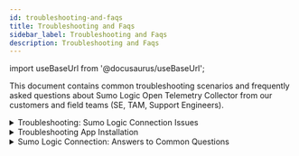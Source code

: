 ```yaml
---
id: troubleshooting-and-faqs
title: Troubleshooting and Faqs
sidebar_label: Troubleshooting and Faqs
description: Troubleshooting and Faqs
---
```


import useBaseUrl from '@docusaurus/useBaseUrl';

This document contains common troubleshooting scenarios and frequently asked questions about Sumo Logic Open Telemetry Collector from our customers and field teams (SE, TAM, Support Engineers).

<details><summary>Troubleshooting: Sumo Logic Connection Issues</summary>

## Collector fails to connect to Sumo Logic

### Question

How do I provide a PROXY setting to Sumo Logic OpenTelemetry Collector so that it can connect to Sumo Logic Backend?

* For Linux
* For Windows
* For MacOS

### Answer

To configure a proxy setting for the Sumo Logic OpenTelemetry Collector so that it can connect to the Sumo Logic backend, you can use the `HTTP_PROXY` or `HTTPS_PROXY` environment variables.

To do this, you need to export the environment variables in your terminal or command prompt, with the proxy server address and port replaced by the actual address and port of the proxy server you want to use.

For example, you can use the following command to export the `HTTP_PROXY` and `HTTPS_PROXY` environment variables in your terminal:
Exporters leverage the HTTP communication and respect the following proxy environment variables:

`export FTP_PROXY=<PROXY-ADDRESS>:<PROXY-PORT>`
`export HTTP_PROXY=<PROXY-ADDRESS>:<PROXY-PORT>`
`export HTTPS_PROXY=<PROXY-ADDRESS>:<PROXY-PORT>`

If you want to make these variables available globally for all users, you can add them to the /etc/profile file using a command like this:

`sudo tee -a /etc/profile << END`
`export FTP_PROXY=<PROXY-ADDRESS>:<PROXY-PORT>`
`export HTTP_PROXY=<PROXY-ADDRESS>:<PROXY-PORT>`
`export HTTPS_PROXY=<PROXY-ADDRESS>:<PROXY-PORT>`
`END`

To exclude a specific domain or IP address from using the proxy, you can add it to the NO_PROXY environment variable. For example, to exclude the domain sumologic.com from using the proxy, you can add the following command:

`export NO_PROXY=sumologic.com`

After setting up the proxy environment variables, you can start the Sumo Logic OpenTelemetry Collector and it should be able to establish a connection with the Sumo Logic backend through the proxy.

### Question

On Windows, I am running the Collector install command on CMD. Why does it fail?

### Answer

On Windows, the Collector installation command must be run in PowerShell.

### Question

On Linux, I am unable to view/edit `config.yaml` files within the `conf.d` directory?

### Answer

These directories and files require root permission to access. You can use `sudo` command.

### Question

The install script is not working for me. How can I install the Sumo Logic Collector on my OS?

### Answer

To install the script on your OS, refer to the [Installation Script documentation](https://github.com/SumoLogic/sumologic-otel-collector/blob/main/docs/installation.md#manual-installation). You will need to manage configuration files on your own.

### Question

I updated/added a new config file on the Sumo OpenTelemetry Collector, and it is not starting up ?

### Answer

Most likely the issue is because the `config.YAML` file is malformed. Make sure that it is a valid YAML with appropriate indentation.

### Question

I don’t have a root or admin permissions. Can I still install the Sumo OpenTelemetry Collector?

### Answer

Yes, you can install it manually (https://github.com/SumoLogic/sumologic-otel-collector/blob/main/docs/installation.md#manual-installation) by placing it in a local directory in your PATH ($HOME/bin is often used for this). Note that some functionalities will be unavailable when running as non-root, specific host metrics, for example.

### Question

On MacOS, the Collector stops sending data after some time ?

### Answer

Because the Collector is connected to the terminal, it will stop reporting data when you log off, close the terminal, or put the computer to sleep.

</details>

<details>

<summary>Troubleshooting App Installation</summary>

## Installing Apps Errors

### Question

When installing an App I get the error “Could not receive data” even though I have installed the Collector and source, and I can confirm that data is flowing in. How do I resolve this error?

### Answer

If you are not using the **Sumo Logic Open Telemetry collector**, and using the **Upstream Open Telemetry collector**, and have a custom `config.yaml` file to collect data, then you might see this error because Sumo Logic expects specific tags on the data, which the Sumo Logic distribution for Open Telemetry Collector creates by default.

</details>


<details>

<summary>Sumo Logic Connection: Answers to Common Questions</summary>

## Frequently Asked Questions

### Question

How can I filter out metrics from being collected?
* Linux
* Windows  

### Answer

Both Linux and Windows users can utilize the filter processor provided by the OpenTelemetry Collector Contributor repository to filter out metrics from being collected. The filter processor can be used to selectively drop or pass through data based on certain conditions, but the specifics of the filtering would depend on the use case and requirements. For more information, refer to the [Filter Processor documentation](https://github.com/open-telemetry/opentelemetry-collector-contrib/blob/main/processor/filterprocessor/README.md.).

### Question

How can I filter out log files using the OpenTelemetry Collector?

### Answer

To filter out log files using the OpenTelemetry Collector, users can use the same filter processor process described in the above Answer.

### Question

Can I filter out specific loglines within a log file using Sumo Logic OpenTelemetry Collector ? If, yes what is the process to do this?

### Answer

Any condition you can express using the filter processor can be used for this. You can refer to the above Answer.

### Question

How to forward data from the OpenTelemetry Collector to other places (like S3)?

### Answer

You must add additional exporters to the pipeline from which you want to forward data. There is currently no exporter for s3, but you can export to a file using [File-Exporter](https://github.com/open-telemetry/opentelemetry-collector-contrib/tree/main/exporter/fileexporter).

### Question

How is the Sumo OpenTelemetry Collector different from the Installed Collector? Which one should I use?

### Answer

You can compare the OpenTelemetry and Installed Collector [here](https://github.com/SumoLogic/sumologic-otel-collector/blob/main/docs/comparison.md) to decide which one is right for you.

### Question

What OS versions does the Sumo Logic Open Telemetry Collector support?

### Answer

The following operating systems are officially supported:

| Operating System | Versions Supported |
| ---------------- | ------------------ |
| Linux            | RHEL (7-9), Debian (9-11), Ubuntu (18-22), SUSE (ES12, ES15), Amazon Linux 2, CentOS (7, 8) |
| Windows          | Windows 10 and up, Windows Server 2016 and up |
| MacOS            | MacOS 10.X and up |

:::note
OpenTelemetry Collector might work on other OS platforms and versions but those are not officially tested by Sumo Logic, so we cannot guarantee support.
:::

### Question

What to do if the MacOS restart command doesn’t work?

### Answer

If you encounter an error stating that the `glob` scheme is not supported for a URI, it is likely that you might not be using the appropriate collector binary. Although, the `glob` provider is flexible and can accept a non-existent path without preventing the collector from starting.
* To ensure that you are using the correct binary, you can use the command `which otelcol-sumo` to check its location.
* Another way to verify the binary is to use `otelcol-sumo --version` to check its version number.

For example:

`% which otelcol-sumo`
`/usr/local/bin/otelcol-sumo`

`% otelcol-sumo -v`
`otelcol-sumo version v0.72.0-sumo-0`

### Question

I am seeing some errors related to Sumo Logic OpenTelemetry Collector stating that `Unable to collect from a file`. Does this mean my collector is not collecting any data? <br/> <img src={useBaseUrl('img/send-data/error-faq.png')} alt="error-faq.png" width="750" />

### Answer

In this case, this means that the collector couldn’t find the file you wanted to collect logs from */var/log/auth.log*.

### Question

I am seeing some errors related to Sumo Logic OpenTelemetry Collector stating that `Unable to get a heartbeat`. Does this mean my collector is not collecting any data? <br/> <img src={useBaseUrl('img/send-data/error2-faq.png')} alt="error2-faq.png" width="750" />

### Answer

This means the collector is having trouble connecting to the Sumo Logic backend. While data should still be collected and shipped to Sumo, the collector may appear as down in the user interface. In general, these types of errors can occur during normal operations. They can be safely ignored as long as they are not persistent.

### Question

Why am I receiving an error when collecting data from the Sumo Logic OpenTelemetry Collector? It is unable to read Process Data (PID, process name, and so on)? <br/> <img src={useBaseUrl('img/send-data/error2-faq.png')} alt="error2-faq.png" width="750" />

### Answer

This is a result of not running the collector as root.

### Question

How does an OpenTelemetry Collector send information to the Sumo Logic service?

### Answer

It uses the [OTLP protocol](https://github.com/open-telemetry/opentelemetry-specification/blob/main/specification/protocol/otlp.md.an)

## Question

How frequently does OpenTelemetry Collector flush data to the Sumo Logic backend?

### Answer

By default, the OpenTelemetry Collector will flush data either every second or every time it accumulates 1024 data points, whichever comes first. These default values can be modified by adjusting the configuration settings of the collector.

### Question

What is the size of the Sumo OpenTelemetry Collector cache? Under what conditions does the Collector cache the data? How does caching work for the OpenTelemetry Collector?

### Answer

The default cache size for the Sumo OpenTelemetry Collector is 5000 batches, each containing up to 1024 data points. The actual on-disk size of the cache depends on the size of the data points, but it's typically around 700 bytes per data point.

The collector caches data when it’s unable to send it to the Sumo backend at the rate the data it is being produced. This can be due to various reasons, such as network issues or temporary unavailability of Sumo, and others.

### Question

Does the OpenTelemetry Collector get throttled? Under what circumstances does this happen ?

### Answer

The behavior is the same as for any other collection method.

### Question

Does the Sumo Logic backend know when a OpenTelemetry Collector is down ? How does that work ?

### Answer

The collector sends a heartbeat message every 15 seconds (by default).

### Question

How to Ingest Old or Historical Data​

### Answer

To ingest old or historical data is to use a [Filelog receiver](https://github.com/open-telemetry/opentelemetry-collector-contrib/tree/main/receiver/filelogreceiver) for log collection. By default, the filelog receiver starts reading logs from the end of the file. However, this can be changed by adjusting the configuration file to start reading from the beginning of the file by setting `start_at: beginning`.

### Question

How to send data to multiple Sumo Logic accounts from a single collector?

### Question

How to send data to multiple Sumo Logic accounts from a single collector?

### Answer

To send data to multiple Sumo Logic accounts from a single collector, configure the Sumo Logic OpenTelemetry Collector with multiple extensions, each with its own access ID and key. For more information, refer to the [Multiple Sumo Logic Extensions](​​https://github.com/SumoLogic/sumologic-otel-collector/blob/main/docs/configuration.md#using-multiple-sumo-logic-extensions) documentation.

### Question

Unable to install the OpenTelemetry agent using the `curl` command on Linux. Getting the follow error. 60.0%curl: (28) Operation timed out after X milliseconds with Y out of Z bytes received.

### Answer

This typically can happen when there is a slowdown on the network, or due to some issues on Github the side. Add the following parameter to the installation command. It will increase the timeout from default 180 seconds to 300 seconds. You can adjust the value to your needs.

`--download-timeout 300`

</details>

